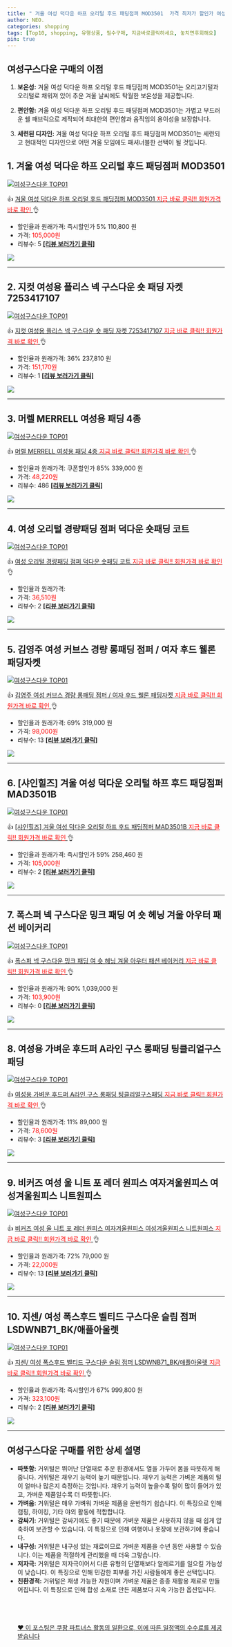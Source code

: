 ```yaml
---
title: " 겨울 여성 덕다운 하프 오리털 후드 패딩점퍼 MOD3501  가격 최저가 할인가 여성구스다운 최저가 추천 제품 비교"
author: NEO.
categories: shopping
tags: [Top10, shopping, 유행상품, 필수구매, 지금바로클릭하세요, 놓치면후회해요]
pin: true
---
```

## 여성구스다운 구매의 이점
1. **보온성:** 겨울 여성 덕다운 하프 오리털 후드 패딩점퍼 MOD3501는 오리고기털과 오리털로 채워져 있어 추운 겨울 날씨에도 탁월한 보온성을 제공합니다.


2. **편안함:** 겨울 여성 덕다운 하프 오리털 후드 패딩점퍼 MOD3501는 가볍고 부드러운 쉘 패브릭으로 제작되어 최대한의 편안함과 움직임의 용이성을 보장합니다.


3. **세련된 디자인:** 겨울 여성 덕다운 하프 오리털 후드 패딩점퍼 MOD3501는 세련되고 현대적인 디자인으로 어떤 겨울 모임에도 패셔너블한 선택이 될 것입니다.

   

## 1.  겨울 여성 덕다운 하프 오리털 후드 패딩점퍼 MOD3501 

[![여성구스다운 TOP01](https://thumbnail10.coupangcdn.com/thumbnails/remote/490x490ex/image/vendor_inventory/a7e8/a288fce21f70748a3675dcc98d681e1b726dead820060f55fba1422d1c2d.jpg)](https://link.coupang.com/re/AFFSDP?lptag=AF3617701&subid=GithubCoopas&pageKey=7712790262&traceid=V0-153&itemId=20678932807&vendorItemId=4143881294)


👍 [ 겨울 여성 덕다운 하프 오리털 후드 패딩점퍼 MOD3501  <font color=red> 지금 바로 클릭!! 회원가격 바로 확인 </font> ](https://link.coupang.com/re/AFFSDP?lptag=AF3617701&subid=GithubCoopas&pageKey=7712790262&traceid=V0-153&itemId=20678932807&vendorItemId=4143881294) 👌 


- 할인율과 원래가격: 즉시할인가 5%  110,800   원
- 가격: <span style='color:red'>105,000원</span>
- 리뷰수: 5  [**[리뷰 보러가기 클릭]**](https://link.coupang.com/re/AFFSDP?lptag=AF3617701&subid=GithubCoopas&pageKey=7712790262&traceid=V0-153&itemId=20678932807&vendorItemId=4143881294)

[![](/discount_price.png)](https://link.coupang.com/re/AFFSDP?lptag=AF3617701&subid=GithubCoopas&pageKey=7712790262&traceid=V0-153&itemId=20678932807&vendorItemId=4143881294)

---


   

## 2.  지컷 여성용 플리스 넥 구스다운 숏 패딩 자켓 7253417107 

[![여성구스다운 TOP01](https://thumbnail9.coupangcdn.com/thumbnails/remote/490x490ex/image/retail/images/904941900967109-b45edf78-a248-48b9-93a5-87a035a6bf90.jpg)](https://link.coupang.com/re/AFFSDP?lptag=AF3617701&subid=GithubCoopas&pageKey=7665005846&traceid=V0-153&itemId=20430862928&vendorItemId=87511972355)


👍 [ 지컷 여성용 플리스 넥 구스다운 숏 패딩 자켓 7253417107  <font color=red> 지금 바로 클릭!! 회원가격 바로 확인 </font> ](https://link.coupang.com/re/AFFSDP?lptag=AF3617701&subid=GithubCoopas&pageKey=7665005846&traceid=V0-153&itemId=20430862928&vendorItemId=87511972355) 👌 


- 할인율과 원래가격: 36%  237,810   원
- 가격: <span style='color:red'>151,170원</span>
- 리뷰수: 1  [**[리뷰 보러가기 클릭]**](https://link.coupang.com/re/AFFSDP?lptag=AF3617701&subid=GithubCoopas&pageKey=7665005846&traceid=V0-153&itemId=20430862928&vendorItemId=87511972355)

[![](/discount_price.png)](https://link.coupang.com/re/AFFSDP?lptag=AF3617701&subid=GithubCoopas&pageKey=7665005846&traceid=V0-153&itemId=20430862928&vendorItemId=87511972355)

---


   

## 3.  머렐 MERRELL 여성용 패딩 4종 

[![여성구스다운 TOP01](https://thumbnail10.coupangcdn.com/thumbnails/remote/490x490ex/image/vendor_inventory/447e/b1f62c6fa936f624f2c54635749551a28d7e2182949a4c529a98b769beba.png)](https://link.coupang.com/re/AFFSDP?lptag=AF3617701&subid=GithubCoopas&pageKey=7589668302&traceid=V0-153&itemId=20054304870&vendorItemId=87150448997)


👍 [ 머렐 MERRELL 여성용 패딩 4종  <font color=red> 지금 바로 클릭!! 회원가격 바로 확인 </font> ](https://link.coupang.com/re/AFFSDP?lptag=AF3617701&subid=GithubCoopas&pageKey=7589668302&traceid=V0-153&itemId=20054304870&vendorItemId=87150448997) 👌 


- 할인율과 원래가격: 쿠폰할인가 85%  339,000   원
- 가격: <span style='color:red'>48,220원</span>
- 리뷰수: 486  [**[리뷰 보러가기 클릭]**](https://link.coupang.com/re/AFFSDP?lptag=AF3617701&subid=GithubCoopas&pageKey=7589668302&traceid=V0-153&itemId=20054304870&vendorItemId=87150448997)

[![](/discount_price.png)](https://link.coupang.com/re/AFFSDP?lptag=AF3617701&subid=GithubCoopas&pageKey=7589668302&traceid=V0-153&itemId=20054304870&vendorItemId=87150448997)

---


   

## 4.  여성 오리털 경량패딩 점퍼 덕다운 숏패딩 코트 

[![여성구스다운 TOP01](https://thumbnail7.coupangcdn.com/thumbnails/remote/490x490ex/image/vendor_inventory/dcb3/467e2f84e7b2aa39bb28d2d64666fc879e1ce4cba5f2f00b50ea30bc6604.JPG)](https://link.coupang.com/re/AFFSDP?lptag=AF3617701&subid=GithubCoopas&pageKey=7833944496&traceid=V0-153&itemId=21311035232&vendorItemId=88527036101)


👍 [ 여성 오리털 경량패딩 점퍼 덕다운 숏패딩 코트  <font color=red> 지금 바로 클릭!! 회원가격 바로 확인 </font> ](https://link.coupang.com/re/AFFSDP?lptag=AF3617701&subid=GithubCoopas&pageKey=7833944496&traceid=V0-153&itemId=21311035232&vendorItemId=88527036101) 👌 


- 할인율과 원래가격: 
- 가격: <span style='color:red'>36,510원</span>
- 리뷰수: 2  [**[리뷰 보러가기 클릭]**](https://link.coupang.com/re/AFFSDP?lptag=AF3617701&subid=GithubCoopas&pageKey=7833944496&traceid=V0-153&itemId=21311035232&vendorItemId=88527036101)

[![](/discount_price.png)](https://link.coupang.com/re/AFFSDP?lptag=AF3617701&subid=GithubCoopas&pageKey=7833944496&traceid=V0-153&itemId=21311035232&vendorItemId=88527036101)

---


   

## 5.  김영주 여성 커브스 경량 롱패딩 점퍼 / 여자 후드 웰론 패딩자켓 

[![여성구스다운 TOP01](https://thumbnail7.coupangcdn.com/thumbnails/remote/490x490ex/image/vendor_inventory/c9af/f1e28d4da81191cd2b5000944a285b64c407659fb5a13517049fbd08c042.jpg)](https://link.coupang.com/re/AFFSDP?lptag=AF3617701&subid=GithubCoopas&pageKey=7797615674&traceid=V0-153&itemId=21110550196&vendorItemId=88254780496)


👍 [ 김영주 여성 커브스 경량 롱패딩 점퍼 / 여자 후드 웰론 패딩자켓  <font color=red> 지금 바로 클릭!! 회원가격 바로 확인 </font> ](https://link.coupang.com/re/AFFSDP?lptag=AF3617701&subid=GithubCoopas&pageKey=7797615674&traceid=V0-153&itemId=21110550196&vendorItemId=88254780496) 👌 


- 할인율과 원래가격: 69%  319,000   원
- 가격: <span style='color:red'>98,000원</span>
- 리뷰수: 13  [**[리뷰 보러가기 클릭]**](https://link.coupang.com/re/AFFSDP?lptag=AF3617701&subid=GithubCoopas&pageKey=7797615674&traceid=V0-153&itemId=21110550196&vendorItemId=88254780496)

[![](/discount_price.png)](https://link.coupang.com/re/AFFSDP?lptag=AF3617701&subid=GithubCoopas&pageKey=7797615674&traceid=V0-153&itemId=21110550196&vendorItemId=88254780496)

---


   

## 6.  [샤인힐즈] 겨울 여성 덕다운 오리털 하프 후드 패딩점퍼 MAD3501B 

[![여성구스다운 TOP01](https://thumbnail8.coupangcdn.com/thumbnails/remote/490x490ex/image/vendor_inventory/6650/cfb8bad4e99ddb46292212088750b86a3cf28576350421516a10c6767a1e.jpg)](https://link.coupang.com/re/AFFSDP?lptag=AF3617701&subid=GithubCoopas&pageKey=7710724128&traceid=V0-153&itemId=20668667680&vendorItemId=88205601706)


👍 [ [샤인힐즈] 겨울 여성 덕다운 오리털 하프 후드 패딩점퍼 MAD3501B  <font color=red> 지금 바로 클릭!! 회원가격 바로 확인 </font> ](https://link.coupang.com/re/AFFSDP?lptag=AF3617701&subid=GithubCoopas&pageKey=7710724128&traceid=V0-153&itemId=20668667680&vendorItemId=88205601706) 👌 


- 할인율과 원래가격: 즉시할인가 59%  258,460   원
- 가격: <span style='color:red'>105,000원</span>
- 리뷰수: 2  [**[리뷰 보러가기 클릭]**](https://link.coupang.com/re/AFFSDP?lptag=AF3617701&subid=GithubCoopas&pageKey=7710724128&traceid=V0-153&itemId=20668667680&vendorItemId=88205601706)

[![](/discount_price.png)](https://link.coupang.com/re/AFFSDP?lptag=AF3617701&subid=GithubCoopas&pageKey=7710724128&traceid=V0-153&itemId=20668667680&vendorItemId=88205601706)

---


   

## 7.  폭스퍼 넥 구스다운 밍크 패딩 여 숏 헤닝 겨울 아우터 패션 베이커리 

[![여성구스다운 TOP01](https://thumbnail8.coupangcdn.com/thumbnails/remote/490x490ex/image/vendor_inventory/7875/e4928f210fbcee9817659a160b10d2227d5d6b77672ccf8e1898c71d1960.jpg)](https://link.coupang.com/re/AFFSDP?lptag=AF3617701&subid=GithubCoopas&pageKey=7658943285&traceid=V0-153&itemId=20399528515&vendorItemId=87481992583)


👍 [ 폭스퍼 넥 구스다운 밍크 패딩 여 숏 헤닝 겨울 아우터 패션 베이커리  <font color=red> 지금 바로 클릭!! 회원가격 바로 확인 </font> ](https://link.coupang.com/re/AFFSDP?lptag=AF3617701&subid=GithubCoopas&pageKey=7658943285&traceid=V0-153&itemId=20399528515&vendorItemId=87481992583) 👌 


- 할인율과 원래가격: 90%  1,039,000   원
- 가격: <span style='color:red'>103,900원</span>
- 리뷰수: 0  [**[리뷰 보러가기 클릭]**](https://link.coupang.com/re/AFFSDP?lptag=AF3617701&subid=GithubCoopas&pageKey=7658943285&traceid=V0-153&itemId=20399528515&vendorItemId=87481992583)

[![](/discount_price.png)](https://link.coupang.com/re/AFFSDP?lptag=AF3617701&subid=GithubCoopas&pageKey=7658943285&traceid=V0-153&itemId=20399528515&vendorItemId=87481992583)

---


   

## 8.  여성용 가벼운 후드퍼 A라인 구스 롱패딩 팅클리얼구스패딩 

[![여성구스다운 TOP01](https://thumbnail9.coupangcdn.com/thumbnails/remote/490x490ex/image/vendor_inventory/0e3b/4e7f97f719baebac8fcf1dbbf8d2f2cb3f207f51d54da9189addba393e85.jpg)](https://link.coupang.com/re/AFFSDP?lptag=AF3617701&subid=GithubCoopas&pageKey=7804360277&traceid=V0-153&itemId=21144916530&vendorItemId=88206505209)


👍 [ 여성용 가벼운 후드퍼 A라인 구스 롱패딩 팅클리얼구스패딩  <font color=red> 지금 바로 클릭!! 회원가격 바로 확인 </font> ](https://link.coupang.com/re/AFFSDP?lptag=AF3617701&subid=GithubCoopas&pageKey=7804360277&traceid=V0-153&itemId=21144916530&vendorItemId=88206505209) 👌 


- 할인율과 원래가격: 11%  89,000   원
- 가격: <span style='color:red'>78,600원</span>
- 리뷰수: 3  [**[리뷰 보러가기 클릭]**](https://link.coupang.com/re/AFFSDP?lptag=AF3617701&subid=GithubCoopas&pageKey=7804360277&traceid=V0-153&itemId=21144916530&vendorItemId=88206505209)

[![](/discount_price.png)](https://link.coupang.com/re/AFFSDP?lptag=AF3617701&subid=GithubCoopas&pageKey=7804360277&traceid=V0-153&itemId=21144916530&vendorItemId=88206505209)

---


   

## 9.  비커즈 여성 울 니트 포 레더 원피스 여자겨울원피스 여성겨울원피스 니트원피스 

[![여성구스다운 TOP01](https://thumbnail9.coupangcdn.com/thumbnails/remote/490x490ex/image/vendor_inventory/2178/b3d6cc9c32e4fcb4326d3447d50772e24fa25f006723ac9af598087e5655.jpg)](https://link.coupang.com/re/AFFSDP?lptag=AF3617701&subid=GithubCoopas&pageKey=7551733797&traceid=V0-153&itemId=19875375124&vendorItemId=87876377583)


👍 [ 비커즈 여성 울 니트 포 레더 원피스 여자겨울원피스 여성겨울원피스 니트원피스  <font color=red> 지금 바로 클릭!! 회원가격 바로 확인 </font> ](https://link.coupang.com/re/AFFSDP?lptag=AF3617701&subid=GithubCoopas&pageKey=7551733797&traceid=V0-153&itemId=19875375124&vendorItemId=87876377583) 👌 


- 할인율과 원래가격: 72%  79,000   원
- 가격: <span style='color:red'>22,000원</span>
- 리뷰수: 13  [**[리뷰 보러가기 클릭]**](https://link.coupang.com/re/AFFSDP?lptag=AF3617701&subid=GithubCoopas&pageKey=7551733797&traceid=V0-153&itemId=19875375124&vendorItemId=87876377583)

[![](/discount_price.png)](https://link.coupang.com/re/AFFSDP?lptag=AF3617701&subid=GithubCoopas&pageKey=7551733797&traceid=V0-153&itemId=19875375124&vendorItemId=87876377583)

---


   

## 10.  지센/ 여성 폭스후드 벨티드 구스다운 슬림 점퍼 LSDWNB71_BK/애플아울렛 

[![여성구스다운 TOP01](https://thumbnail10.coupangcdn.com/thumbnails/remote/490x490ex/image/vendor_inventory/be60/c01126165de5cad7a5d5d7983f0495c21f3760977f0ccfd01f475575ee2c.png)](https://link.coupang.com/re/AFFSDP?lptag=AF3617701&subid=GithubCoopas&pageKey=7770320655&traceid=V0-153&itemId=20975730217&vendorItemId=88040608861)


👍 [ 지센/ 여성 폭스후드 벨티드 구스다운 슬림 점퍼 LSDWNB71_BK/애플아울렛  <font color=red> 지금 바로 클릭!! 회원가격 바로 확인 </font> ](https://link.coupang.com/re/AFFSDP?lptag=AF3617701&subid=GithubCoopas&pageKey=7770320655&traceid=V0-153&itemId=20975730217&vendorItemId=88040608861) 👌 


- 할인율과 원래가격: 즉시할인가 67%  999,800   원
- 가격: <span style='color:red'>323,100원</span>
- 리뷰수: 2  [**[리뷰 보러가기 클릭]**](https://link.coupang.com/re/AFFSDP?lptag=AF3617701&subid=GithubCoopas&pageKey=7770320655&traceid=V0-153&itemId=20975730217&vendorItemId=88040608861)

[![](/discount_price.png)](https://link.coupang.com/re/AFFSDP?lptag=AF3617701&subid=GithubCoopas&pageKey=7770320655&traceid=V0-153&itemId=20975730217&vendorItemId=88040608861)

---
## 여성구스다운 구매를 위한 상세 설명
* **따뜻함:** 거위털은 뛰어난 단열재로 추운 환경에서도 열을 가두어 몸을 따뜻하게 해줍니다. 거위털은 채우기 능력이 높기 때문입니다. 채우기 능력은 가벼운 제품의 털이 얼마나 많은지 측정하는 것입니다. 채우기 능력이 높을수록 털이 많이 들어가 있고, 가벼운 제품일수록 더 따뜻합니다.
* **가벼움:** 거위털은 매우 가벼워 가벼운 제품을 운반하기 쉽습니다. 이 특징으로 인해 캠핑, 하이킹, 기타 야외 활동에 적합합니다.
* **감싸기:** 거위털은 감싸기에도 좋기 때문에 가벼운 제품은 사용하지 않을 때 쉽게 압축하여 보관할 수 있습니다. 이 특징으로 인해 여행이나 옷장에 보관하기에 좋습니다.
* **내구성:** 거위털은 내구성 있는 재료이므로 가벼운 제품을 수년 동안 사용할 수 있습니다. 이는 제품을 적절하게 관리했을 때 더욱 그렇습니다.
* **저자극:** 거위털은 저자극이어서 다른 유형의 단열재보다 알레르기를 일으킬 가능성이 낮습니다. 이 특징으로 인해 민감한 피부를 가진 사람들에게 좋은 선택입니다.
* **친환경적:** 거위털은 재생 가능한 자원이며 가벼운 제품은 종종 재활용 재료로 만들어집니다. 이 특징으로 인해 합성 소재로 만든 제품보다 지속 가능한 옵션입니다.<br><br><br><br><br> [ ❤  이 포스팅은 쿠팡 파트너스 활동의 일환으로, 이에 따른 일정액의 수수료를 제공받습니다](https://link.coupang.com/a/bcEFyh)